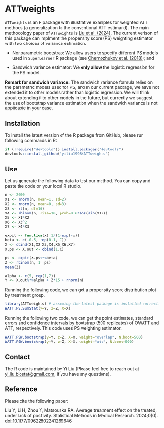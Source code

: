 # ATTweights
`ATTweights` is an R package with illustrative examples for weighted ATT methods (a generalization to the conventional ATT estimand). The main methodology paper of `ATTweights` is [Liu et al. (2024)](https://journals.sagepub.com/doi/10.1177/09622802241269646). The current verison of this package can implment the propensity score (PS) weighting estimator with two choices of variance estimation:

* Nonparametric bootstrap: We allow users to specify different PS models used in `SuperLearner` R package (see <a href="https://academic.oup.com/ectj/article/21/1/C1/5056401">Chernozhukov et al. (2018)</a>); and
 
* Sandwich variance estimator: We **only allow** the logistic regression for the PS model. 

<strong>Remark for sandwich variance:</strong> The sandwich variance formula relies on the parametric models used for PS, and in our current package, we have not extended it to other models rather than logistic regression. We will think about extending it to other models in the future, but currently we suggest the use of bootstrap variance estimation when the sandwich variance is not applicable in your case. 

## Installation
To install the latest version of the R package from GitHub, please run following commands in R:

```r
if (!require("devtools")) install.packages("devtools")
devtools::install_github("yiliu1998/ATTweights")
```

## Use

Let us generate the following data to test our method. You can copy and paste the code on your local R studio. 

```r
n <- 2000
X1 <- rnorm(n, mean=1, sd=2)
X2 <- rnorm(n, mean=0, sd=3)
X3 <- rt(n, df=10)
X4 <- rbinom(n, size=20, prob=0.6*abs(sin(X1)))
X5 <- X1*X2
X6 <- X3^2
X7 <- X4*X3

expit <- function(x) 1/(1+exp(-x))
beta <- c(-0.5, rep(0.1, 7))
X <- cbind(X1,X2,X3,X4,X5,X6,X7)
X.ps <- X.out <- cbind(1,X)

ps <- expit(X.ps%*%beta)
Z <- rbinom(n, 1, ps)
mean(Z)

alpha <- c(5, rep(1,7))
Y <- X.out%*%alpha + Z*15 + rnorm(n)
```

Running the following code, we can get a propensity score distribution plot by treatment group. 

```r
library(ATTweights) # assuming the latest package is installed correctly
WATT.PS.SumStat(y=Y, z=Z, X=X)
```

Running the following two code, we can get the point estimates, standard errors and confidence intervals by bootstrap (500 replicates) of OWATT and ATT, respectively. This code uses PS weighting estimator.  

```r
WATT.PSW.bootstrap(y=Y, z=Z, X=X, weight="overlap", N.boot=500)
WATT.PSW.bootstrap(y=Y, z=Z, X=X, weight="att", N.boot=500)
```

## Contact 
The R code is maintained by Yi Liu (Please feel free to reach out at  yi.liu.biostat@gmail.com, if you have any questions). 

## Reference
Please cite the following paper:

Liu Y, Li H, Zhou Y, Matsouaka RA. Average treatment effect on the treated, under lack of positivity. Statistical Methods in Medical Research. 2024;0(0). [doi:10.1177/09622802241269646](https://journals.sagepub.com/doi/10.1177/09622802241269646)
